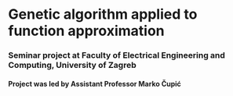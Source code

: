 # Genetic algorithm applied to function approximation

### Seminar project at Faculty of Electrical Engineering and Computing, University of Zagreb
#### Project was led by Assistant Professor Marko Čupić
